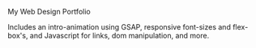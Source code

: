 My Web Design Portfolio

Includes an intro-animation using GSAP, responsive font-sizes and flex-box's, and Javascript for links, dom manipulation, and more.
